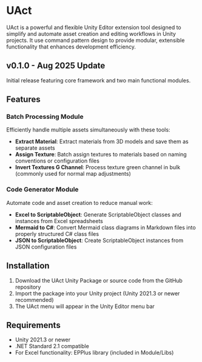 # UAct

UAct is a powerful and flexible Unity Editor extension tool designed to simplify and automate asset creation and editing workflows in Unity projects. It use command pattern design to provide modular, extensible functionality that enhances development efficiency.

## v0.1.0 - Aug 2025 Update

Initial release featuring core framework and two main functional modules.

## Features

### Batch Processing Module

Efficiently handle multiple assets simultaneously with these tools:

- **Extract Material**: Extract materials from 3D models and save them as separate assets
- **Assign Texture**: Batch assign textures to materials based on naming conventions or configuration files
- **Invert Textures G Channel**: Process texture green channel in bulk (commonly used for normal map adjustments)

### Code Generator Module

Automate code and asset creation to reduce manual work:

- **Excel to ScriptableObject**: Generate ScriptableObject classes and instances from Excel spreadsheets
- **Mermaid to C#**: Convert Mermaid class diagrams in Markdown files into properly structured C# class files
- **JSON to ScriptableObject**: Create ScriptableObject instances from JSON configuration files

## Installation

1. Download the UAct Unity Package or source code from the GitHub repository
2. Import the package into your Unity project (Unity 2021.3 or newer recommended)
3. The UAct menu will appear in the Unity Editor menu bar

## Requirements

- Unity 2021.3 or newer
- .NET Standard 2.1 compatible
- For Excel functionality: EPPlus library (included in Module/Libs)
